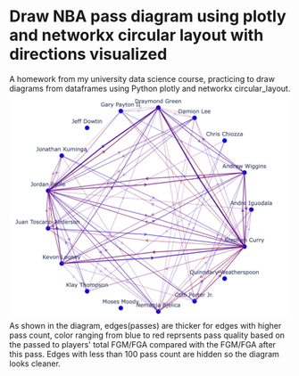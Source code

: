 # Draw NBA pass diagram using plotly and networkx circular layout with directions visualized
A homework from my university data science course, practicing to draw diagrams from dataframes using Python plotly and networkx circular_layout.
![2021-22-GSW](2021-22-GSW.png)
As shown in the diagram, edges(passes) are thicker for edges with higher pass count, color ranging from blue to red reprsents pass quality based on the passed to players' total FGM/FGA compared with the FGM/FGA after this pass. Edges with less than 100 pass count are hidden so the diagram looks cleaner.
